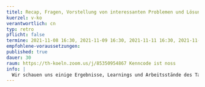 ```yaml
---
titel: Recap, Fragen, Vorstellung von interessanten Problemen und Lösungen
kuerzel: v-ko
verantwortlich: cn
typ: retro
pflicht: false
termine: 2021-11-08 16:30, 2021-11-09 16:30, 2021-11-11 16:30, 2021-11-15 16:30, 2021-11-16 16:30, 2021-11-18 16:30
empfohlene-voraussetzungen:
published: true
dauer: 30
raum: https://th-koeln.zoom.us/j/85350954867 Kenncode ist noss
info: |
  Wir schauen uns einige Ergebnisse, Learnings und Arbeitsstände des Tages an und rekapitulieren die wesentlichen Themen und Herausforderungen.
---
```

